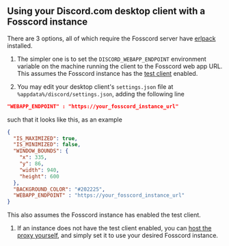## Using your Discord.com desktop client with a Fosscord instance

There are 3 options, all of which require the Fosscord server have [erlpack](https://npmjs.com/package/@yukikaze-bot/erlpack) installed.

1. The simpler one is to set the `DISCORD_WEBAPP_ENDPOINT` environment variable on the machine running the client
to the Fosscord web app URL. This assumes the Fosscord instance has the [test client](../server/Test%20Client/index.md) enabled.

1. You may edit your desktop client's `settings.json` file at  
`%appdata%/discord/settings.json`,
adding the following line
```json
"WEBAPP_ENDPOINT" : "https://your_fosscord_instance_url"
```
such that it looks like this, as an example
```json
{
  "IS_MAXIMIZED": true,
  "IS_MINIMIZED": false,
  "WINDOW_BOUNDS": {
    "x": 335,
    "y": 86,
    "width": 940,
    "height": 600
  },
  "BACKGROUND_COLOR": "#202225",
  "WEBAPP_ENDPOINT" : "https://your_fosscord_instance_url"
}
```
This also assumes the Fosscord instance has enabled the test client.

1. If an instance does not have the test client enabled, you can [host the proxy yourself](https://github.com/fosscord/Discord-Client-Proxy),
and simply set it to use your desired Fosscord instance.